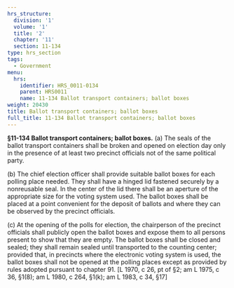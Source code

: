 ```yaml
---
hrs_structure:
  division: '1'
  volume: '1'
  title: '2'
  chapter: '11'
  section: 11-134
type: hrs_section
tags:
  - Government
menu:
  hrs:
    identifier: HRS_0011-0134
    parent: HRS0011
    name: 11-134 Ballot transport containers; ballot boxes
weight: 20430
title: Ballot transport containers; ballot boxes
full_title: 11-134 Ballot transport containers; ballot boxes
---
```

**§11-134 Ballot transport containers; ballot boxes.** (a) The seals of the ballot transport containers shall be broken and opened on election day only in the presence of at least two precinct officials not of the same political party.

(b) The chief election officer shall provide suitable ballot boxes for each polling place needed. They shall have a hinged lid fastened securely by a nonreusable seal. In the center of the lid there shall be an aperture of the appropriate size for the voting system used. The ballot boxes shall be placed at a point convenient for the deposit of ballots and where they can be observed by the precinct officials.

(c) At the opening of the polls for election, the chairperson of the precinct officials shall publicly open the ballot boxes and expose them to all persons present to show that they are empty. The ballot boxes shall be closed and sealed; they shall remain sealed until transported to the counting center; provided that, in precincts where the electronic voting system is used, the ballot boxes shall not be opened at the polling places except as provided by rules adopted pursuant to chapter 91\. [L 1970, c 26, pt of §2; am L 1975, c 36, §1(8); am L 1980, c 264, §1(k); am L 1983, c 34, §17]